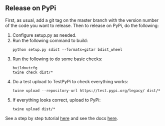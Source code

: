 ## Release on PyPi
First, as usual, add a git tag on the master branch with the version number of the code you want to release. Then to release on PyPi, do the following:

1. Configure setup.py as needed.
2. Run the following command to build:
   ```
   python setup.py sdist --formats=gztar bdist_wheel
   ```
3. Run the following to do some basic checks:
   ```
   buildoutcfg
   twine check dist/*
   ```
4. Do a test upload to TestPyPi to check everything works:
   ```
   twine upload --repository-url https://test.pypi.org/legacy/ dist/*
   ```
5. If everything looks correct, upload to PyPi:
   ```
   twine upload dist/*
   ```

See a step by step tutorial [here](https://realpython.com/pypi-publish-python-package/) and see the docs [here](https://packaging.python.org/tutorials/packaging-projects/).
